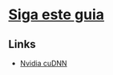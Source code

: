 # [Siga este guia](https://docs.vultr.com/how-to-install-nvidia-cudnn-on-ubuntu-22-04)

## Links

- [Nvidia cuDNN](https://developer.nvidia.com/cudnn-downloads?target_os=Linux&target_arch=x86_64&Distribution=Ubuntu&target_version=24.04&target_type=deb_local)
